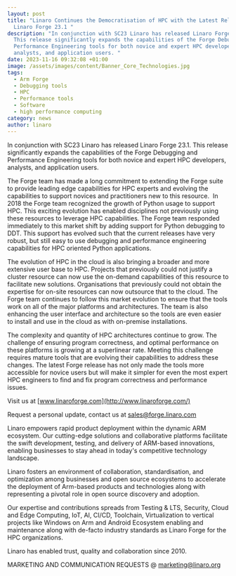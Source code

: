 ```yaml
---
layout: post
title: "Linaro Continues the Democratisation of HPC with the Latest Release of
  Linaro Forge 23.1 "
description: "In conjunction with SC23 Linaro has released Linaro Forge 23.1.
  This release significantly expands the capabilities of the Forge Debugging and
  Performance Engineering tools for both novice and expert HPC developers,
  analysts, and application users. "
date: 2023-11-16 09:32:08 +01:00
image: /assets/images/content/Banner_Core_Technologies.jpg
tags:
  - Arm Forge
  - Debugging tools
  - HPC
  - Performance tools
  - Software
  - high performance computing
category: news
author: linaro
---
```

In conjunction with SC23 Linaro has released Linaro Forge 23.1. This release significantly expands the capabilities of the Forge Debugging and Performance Engineering tools for both novice and expert HPC developers, analysts, and application users.   

The Forge team has made a long commitment to extending the Forge suite to provide leading edge capabilities for HPC experts and evolving the capabilities to support novices and practitioners new to this resource.  In 2018 the Forge team recognized the growth of Python usage to support HPC. This exciting evolution has enabled disciplines not previously using these resources to leverage HPC capabilities. The Forge team responded immediately to this market shift by adding support for Python debugging to DDT. This support has evolved such that the current releases have very robust, but still easy to use debugging and performance engineering capabilities for HPC oriented Python applications.

The evolution of HPC in the cloud is also bringing a broader and more extensive user base to HPC. Projects that previously could not justify a cluster resource can now use the on-demand capabilities of this resource to facilitate new solutions. Organisations that previously could not obtain the expertise for on-site resources can now outsource that to the cloud. The Forge team continues to follow this market evolution to ensure that the tools work on all of the major platforms and architectures. The team is also enhancing the user interface and architecture so the tools are even easier to install and use in the cloud as with on-premise installations.

The complexity and quantity of HPC architectures continue to grow. The challenge of ensuring program correctness, and optimal performance on these platforms is growing at a superlinear rate. Meeting this challenge requires mature tools that are evolving their capabilities to address these changes. The latest Forge release has not only made the tools more accessible for novice users but will make it simpler for even the most expert HPC engineers to find and fix program correctness and performance issues.

Visit us at [www.linaroforge.com](http://www.linaroforge.com/)

Request a personal update, contact us at [sales@forge.linaro.com](mailto:sales@forge.linaro.com)

Linaro empowers rapid product deployment within the dynamic ARM ecosystem. Our cutting-edge solutions and collaborative platforms facilitate the swift development, testing, and delivery of ARM-based innovations, enabling businesses to stay ahead in today's competitive technology landscape.

Linaro fosters an environment of collaboration, standardisation, and optimization among businesses and open source ecosystems to accelerate the deployment of Arm-based products and technologies along with representing a pivotal role in open source discovery and adoption.

Our expertise and contributions spreads from Testing & LTS, Security, Cloud and Edge Computing, IoT, AI, CI/CD, Toolchain, Virtualization to vertical projects like Windows on Arm and Android Ecosystem enabling and maintenance along with de-facto industry standards as Linaro Forge for the HPC organizations.

Linaro has enabled trust, quality and collaboration since 2010.

MARKETING AND COMMUNICATION REQUESTS @ [marketing@linaro.org](mailto:marketing@linaro.org)